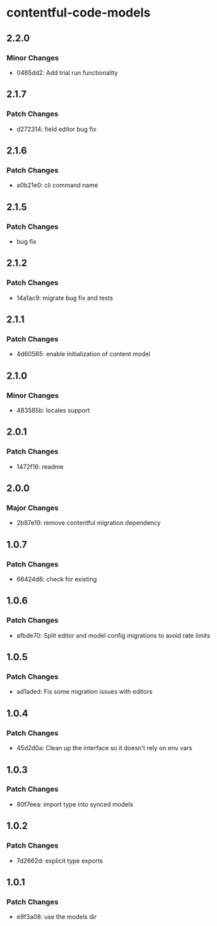 # contentful-code-models

## 2.2.0

### Minor Changes

- 0465dd2: Add trial run functionality

## 2.1.7

### Patch Changes

- d272314: field editor bug fix

## 2.1.6

### Patch Changes

- a0b21e0: cli command name

## 2.1.5

### Patch Changes

- bug fix

## 2.1.2

### Patch Changes

- 14a1ac9: migrate bug fix and tests

## 2.1.1

### Patch Changes

- 4d60565: enable initialization of content model

## 2.1.0

### Minor Changes

- 483585b: locales support

## 2.0.1

### Patch Changes

- 1472f16: readme

## 2.0.0

### Major Changes

- 2b87e19: remove contentful migration dependency

## 1.0.7

### Patch Changes

- 66424d6: check for existing

## 1.0.6

### Patch Changes

- afbde70: Split editor and model config migrations to avoid rate limits

## 1.0.5

### Patch Changes

- ad1aded: Fix some migration issues with editors

## 1.0.4

### Patch Changes

- 45d2d0a: Clean up the interface so it doesn't rely on env vars

## 1.0.3

### Patch Changes

- 80f7eea: import type into synced models

## 1.0.2

### Patch Changes

- 7d2662d: explicit type exports

## 1.0.1

### Patch Changes

- e9f3a08: use the models dir
